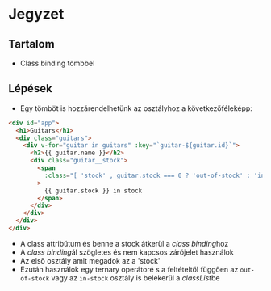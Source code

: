 # Jegyzet

## Tartalom

- Class binding tömbbel

## Lépések

- Egy tömböt is hozzárendelhetünk az osztályhoz a következőféleképp:

```html
<div id="app">
  <h1>Guitars</h1>
  <div class="guitars">
    <div v-for="guitar in guitars" :key="`guitar-${guitar.id}`">
      <h2>{{ guitar.name }}</h2>
      <div class="guitar__stock">
        <span
          :class="[ 'stock' , guitar.stock === 0 ? 'out-of-stock' : 'in-stock']"
        >
          {{ guitar.stock }} in stock
        </span>
      </div>
    </div>
  </div>
</div>
```

- A class attribútum és benne a stock átkerül a *class binding*hoz
- A *class binding*ál szögletes és nem kapcsos zárójelet használok
- Az első osztály amit megadok az a 'stock'
- Ezután használok egy ternary operátoré s a feltételtől függően az `out-of-stock` vagy az `in-stock` osztály is belekerül a *classList*be

